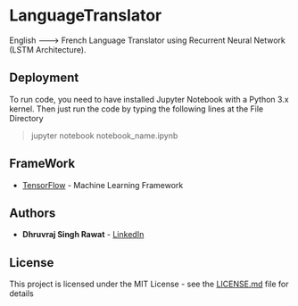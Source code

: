 # LanguageTranslator

English ---> French Language Translator using Recurrent Neural Network (LSTM Architecture).

## Deployment

To run code, you need to have installed Jupyter Notebook with a Python 3.x kernel.
Then just run the code by typing the following lines at the File Directory

> jupyter notebook notebook_name.ipynb

## FrameWork

* [TensorFlow](tensorflow.org) - Machine Learning Framework


## Authors

* **Dhruvraj Singh Rawat** - [LinkedIn](https://www.linkedin.com/in/dhruvrajrawat/)

## License

This project is licensed under the MIT License - see the [LICENSE.md](LICENSE.md) file for details
